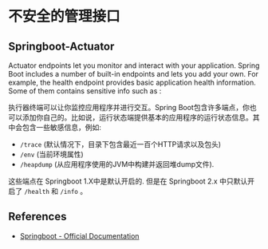 # 不安全的管理接口

## Springboot-Actuator

Actuator endpoints let you monitor and interact with your application. 
Spring Boot includes a number of built-in endpoints and lets you add your own. 
For example, the health endpoint provides basic application health information. 
Some of them contains sensitive info such as :

执行器终端可以让你监控应用程序并进行交互。Spring Boot包含许多端点，你也可以添加你自己的。比如说，运行状态端提供基本的应用程序的运行状态信息。其中会包含一些敏感信息，例如:

- `/trace` (默认情况下，目录下包含最近一百个HTTP请求以及包头)
- `/env` (当前环境属性)
- `/heapdump` (从应用程序使用的JVM中构建并返回堆dump文件). 

这些端点在 Springboot 1.X中是默认开启的. 但是在 Springboot 2.x 中只默认开启了 `/health` 和 `/info` 。


## References

* [Springboot - Official Documentation](https://docs.spring.io/spring-boot/docs/current/reference/html/production-ready-endpoints.html)

